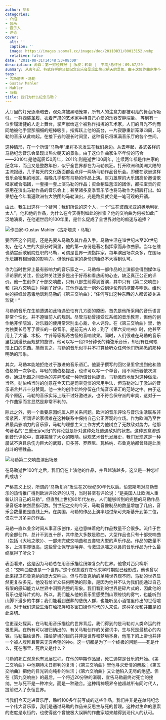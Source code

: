 ```yaml
---
author: 毕B
categories:
- 介绍
- 音乐
- 音乐人
- 评论
cover:
  alt: ''
  caption: ''
  image: https://images.soomal.cc/images/doc/20110831/00013152.webp
  relative: false
date: '2011-08-31T14:48:53+08:00'
description: 源自：第一财经日报 | 版权：转载 |  平均/总评分：09.67/29
summary: 从去年起，各式各样的马勒纪念音乐会呈现出热火朝天的景象。由于这位作曲家生卒年份的巧合――2010年是他诞辰150周年，2011年则是逝世100周年，连续两年都是作曲家的纪念年，而且又是整数年份，似乎全世界都在为马勒疯狂。打开欧洲和美洲大陆的主流报纸，几乎每天的文化版面都会点评一两场马勒作品音乐会……
tags:
- 古斯塔夫・马勒
- Gustav Mahler
- Mahler
- 马勒
title: 我们为什么纪念马勒？
---
```


大厅里的灯光逐渐暗去，观众席被黑暗笼罩，所有人的注意力都被明亮的舞台所吸引。一群西装革履、衣着严肃的艺术家手持自己心爱的乐器安静端坐。 等到有一位步履矫健的人走上舞台，掌声献给这个被称作指挥的艺术家，人们的目光不约而同地被他手里那细细的短棒吸引。指挥跃上他的高台，一片寂静重新笼罩四周，马勒的音乐从此响起。在接下去的漫长时间里，这种音乐将填满音乐厅的各个空间。

这种情形，在一个所谓“马勒年”里将多次发生在我们身边。从去年起，各式各样的马勒纪念音乐会呈现出热火朝天的景象。由于这位作曲家生卒年份的巧合――2010年是他诞辰150周年，2011年则是逝世100周年，连续两年都是作曲家的纪念年，而且又是整数年份，似乎全世界都在为马勒疯狂。打开欧洲和美洲大陆的主流报纸，几乎每天的文化版面都会点评一两场马勒作品音乐会。即便在欧洲这样音乐会密集的地区，每晚几乎都有马勒的作品上演。财力雄厚的大乐团高价邀请歌唱家或合唱团，一套接一套上演马勒的作品；资金稍显羞涩的团体，都把宝贵的资源用在演出马勒作品的音乐会上；甚至诸多夏季音乐节也将马勒作为招牌打出。如果想在今年看遍欧洲各大院团的马勒演出，光是路费就会是一笔可观的开销。

由此，我生出这样一个疑问：我们所说的这个人，一个“生在波西米亚的奥地利犹太人”，他和他的作品，为什么在今天得到如此的推崇？他的交响曲为何被如此广泛地演奏，在他逝世后的100年里，是什么促成了全世界对他的痴迷与追捧？

![作曲家-Gustav Mahler（古斯塔夫・马勒）](https://images.soomal.cc/images/doc/20110831/00013152.webp)





要回答这个问题，还是先要从马勒及其作品入手。马勒生活在19世纪末至20世纪初，在他人生的大部分时间里，他的第一身份是著名指挥家而非作曲家。当年在维也纳宫廷歌剧院任职的马勒，可谓是世界一流指挥家，每年演出场次众多，在国际乐坛拥有相当强的影响力。但他作曲家的身份却始终不大得到认可。

作为当时世界上最有影响力的音乐家之一，马勒每一部作品的上演都会得到媒体与评论家的关注，但这种关注更多是出于好奇和看热闹的心态，缺乏真正公正的评价。他一生创作了十部交响曲，只有八部生前得到首演，其中只有《第二交响曲》和《第八交响曲》得到了好评。其他作品无一例外受到评论界的挖苦与嘲讽。维也纳的报纸曾恶毒地讽刺马勒的《第三交响曲》：“任何写出这种东西的人都该被关进监狱！”

马勒的音乐在生前遭遇如此待遇恐怕有几方面的原因。首先是他所采用的音乐语言非常个性化，并不遵循前人的规则。尽管马勒曾接受过系统的音乐教育，但他的创作绝非学院派，对乐器的使用常常别出心裁，令人诧异。在《第三交响曲》里，他为独奏长号写了很长的一段音乐，是前无古人的；到了《第六交响曲》时，他甚至用上了大锤、木板、牛铃等等稀奇古怪的音响效果。同时，人们很难在马勒的音乐里找到漫长而规整的旋律。他可以写一段20分钟长的纯弦乐音乐，却没有任何琅琅上口的东西。简而言之，马勒的音乐似乎并不打算给听众任何他们所熟悉的那种明确的形象。

其次，马勒本能地拒绝过于激进的音乐语汇。他妻子撰写的回忆录里曾提到他和勋伯格的一次争论。年轻的勋伯格提出，也许可以写一个单音，用不同乐器依次演奏，通过乐器之间音色的差异形成一种所谓音色旋律，马勒激烈地反对这种做法。当然，勋伯格当时的创意在今天已是司空见惯的常用手法，但马勒对过于激进的音乐语言并非十分赞同。他一生的创作始终停留在传统音乐语汇的范畴之中。由于这两个原因，马勒的音乐实际上既不讨好激进派，也不符合保守派的审美，这对于一个作曲家而言显然是非常不利的。

除此之外，另一个重要原因纯属人际关系问题。欧洲的音乐评论与音乐生活联系非常紧密，所谓评论家很难在这种联系中保持自己公正客观的立场。作为欧洲乃至世界最具影响力的音乐家，马勒的理想主义工作方式为他树立了无数敌对势力。他那句著名的“三重无家可归”的评论就是针对这种处处遭遇敌对的状态。这种恶意渗透到音乐评论中，直接蒙蔽了大众的眼睛。纵观艺术音乐发展史，我们发现这是一种屡试不爽且杀伤力巨大的武器，贝多芬、罗西尼、瓦格纳、布鲁克纳都曾经是此类战斗的牺牲品。

![马勒第二交响曲演出场景](https://images.soomal.cc/images/doc/20110831/00013153.webp)





在马勒逝世100年之后，我们仍在上演他的作品，并且越演越多，这又是一种怎样的成功？

严格意义上说，所谓的“马勒复兴”发生在20世纪60年代以后。伯恩斯坦对马勒音乐的热情推广得到欧洲评论界的认可，当时甚至有评论说：“是美国人让欧洲人重新认识自己的马勒”。但直到上世纪80年代左右，人们能够听到的完整的马勒作品录音版本依然屈指可数。到世纪之交的今天，马勒音像制品的数量增加了几倍，音乐会数量更是直线上升。在美国，马勒的作品上演率超过柴可夫斯基升到第二位，仅次于贝多芬的作品。

马勒一直以业余时间从事音乐创作，这也意味着他的作品数量不会很多。流传于世的全部创作，总计不到五十部，其中绝大多数是歌曲，大型作品也只有十部交响曲（包括《大地之歌》）、一部未完成交响曲和五套较大型的声乐作品。作品的数量不多，上演率却很高，这些曾让保守派唾弃、令激进派嗤之以鼻的音乐作品为什么最终赢得了听众？

表面看来，这是因为马勒总在用音乐描绘纷繁复杂的世界。他曾对西贝柳斯说：“交响曲应该是一个世界。”这个观念或许在他求学时期就已经形成，他也曾以此来捍卫布鲁克纳的庞大交响曲。但与布鲁克纳的单纯世界观不同，马勒的世界显然更复杂多元。他没有给听众任何明确的形象，是因为他并不认为我们能通过自己有限的感知能力从世界中洞察完整的形象。我们看到的世界是碎片式的，因此他的音乐也是碎片式的。所以，我们能从他的音乐里感受到山顶缭绕的雾气，也能听到山脚下漫步的牛群；我们能看到送葬的悲伤人群，也能听见小酒馆里传出的世俗喧闹。对于我们这些生活在触摸屏和多窗口操作时代的人来说，这种多元和并置是如此亲切。

往更深处探索，在马勒用音乐描绘的世界背后，我们得到的是马勒对人类命运的终极思索。在所有可以被归纳出的，有关马勒创作的关键词中，生与死是最核心的内容。马勒描绘世界、描绘梦境的目的并非是世界和梦境本身，他笔下的上帝也并非一个被人膜拜且带来无穷希望的神o。这一切都是为了一个终极的问题――死是什么，死在哪里，死后又是什么？

马勒的死亡观念也有发展过程。在他的早期作品里，死亡通常是音乐的开始。《第二交响曲》中他期待末日审判的复活；《第三交响曲》里他寻求爱情的解脱；《第五交响曲》把他的目光转向纯朴的生活；《第六交响曲》又让他陷入无尽的绝望。但在《第九交响曲》的最后，一个将近20分钟的渐弱，宣告马勒最终对死亡的接纳。生与死不是一种冲突，而是一种融合。这种精神境界令他超越所有同时代人，提前进入了永恒世界。

当我们今天走进音乐厅，聆听100多年前写成的这些作品，我们并非是在单纯纪念一个伟大音乐家，我们是通过马勒的作品来反思生与死的哲理。这种对生命的思索的态度是永恒的，也使得这个曾被极大误解的作曲家越来越得到现代人的认可。